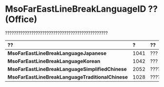 
# MsoFarEastLineBreakLanguageID ?? (Office)

???????????????????????????????????????????????



|**??**|**?**|**??**|
|:-----|:-----|:-----|
|**MsoFarEastLineBreakLanguageJapanese**|1041|???|
|**MsoFarEastLineBreakLanguageKorean**|1042|???|
|**MsoFarEastLineBreakLanguageSimplifiedChinese**|2052|??????|
|**MsoFarEastLineBreakLanguageTraditionalChinese**|1028|??????|

